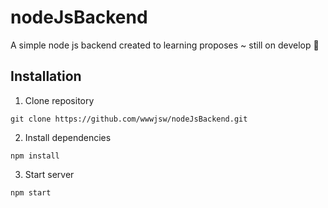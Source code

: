 # nodeJsBackend
A simple node js backend created to learning proposes ~ still on develop 👷

## Installation 
1. Clone repository
```terminal
git clone https://github.com/wwwjsw/nodeJsBackend.git
```

2. Install dependencies
```
npm install
```

3. Start server
```
npm start
```